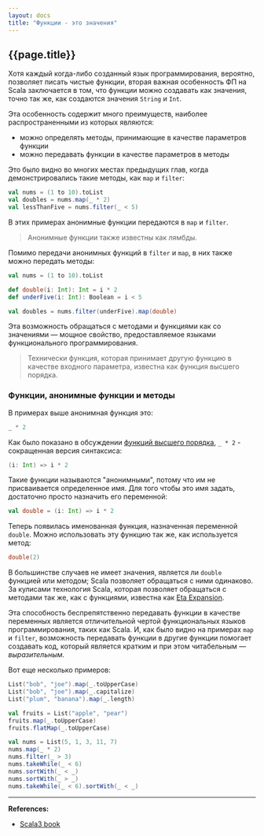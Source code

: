 ```yaml
---
layout: docs
title: "Функции - это значения"
---
```


## {{page.title}}

Хотя каждый когда-либо созданный язык программирования, вероятно, позволяет писать чистые функции, 
вторая важная особенность ФП на Scala заключается в том, что функции можно создавать как значения,
точно так же, как создаются значения `String` и `Int`.

Эта особенность содержит много преимуществ, наиболее распространенными из которых являются:
- можно определять методы, принимающие в качестве параметров функции 
- можно передавать функции в качестве параметров в методы

Это было видно во многих местах предыдущих глав, когда демонстрировались такие методы, как `map` и `filter`:

```scala mdoc
val nums = (1 to 10).toList
val doubles = nums.map(_ * 2)         
val lessThanFive = nums.filter(_ < 5) 
```

В этих примерах анонимные функции передаются в `map` и `filter`.

> Анонимные функции также известны как лямбды.

Помимо передачи анонимных функций в `filter` и `map`, в них также можно передать методы:

```scala mdoc:reset:invisible
val nums = (1 to 10).toList
```
```scala mdoc:silent
def double(i: Int): Int = i * 2
def underFive(i: Int): Boolean = i < 5
```
```scala mdoc
val doubles = nums.filter(underFive).map(double) 
```

Эта возможность обращаться с методами и функциями как со значениями — 
мощное свойство, предоставляемое языками функционального программирования.

> Технически функция, которая принимает другую функцию в качестве входного параметра, 
> известна как функция высшего порядка. 


### Функции, анонимные функции и методы

В примерах выше анонимная функция это:

```scala
_ * 2
```

Как было показано в обсуждении [функций высшего порядка](../functions/hofs), `_ * 2` - сокращенная версия синтаксиса:

```scala
(i: Int) => i * 2
```

Такие функции называются "анонимными", потому что им не присваивается определенное имя. 
Для того чтобы это имя задать, достаточно просто назначить его переменной:

```scala mdoc:silent:reset
val double = (i: Int) => i * 2
```

Теперь появилась именованная функция, назначенная переменной `double`. 
Можно использовать эту функцию так же, как используется метод:

```scala mdoc
double(2)
```

В большинстве случаев не имеет значения, является ли `double` функцией или методом; 
Scala позволяет обращаться с ними одинаково. 
За кулисами технология Scala, которая позволяет обращаться с методами так же, как с функциями, 
известна как [Eta Expansion](../functions/eta).

Эта способность беспрепятственно передавать функции в качестве переменных 
является отличительной чертой функциональных языков программирования, таких как Scala.
И, как было видно на примерах `map` и `filter`,
возможность передавать функции в другие функции помогает создавать код,
который является кратким и при этом читабельным — _выразительным_.

Вот еще несколько примеров:

```scala mdoc:reset
List("bob", "joe").map(_.toUpperCase)  
List("bob", "joe").map(_.capitalize)   
List("plum", "banana").map(_.length)   

val fruits = List("apple", "pear")
fruits.map(_.toUpperCase)     
fruits.flatMap(_.toUpperCase) 

val nums = List(5, 1, 3, 11, 7)
nums.map(_ * 2)       
nums.filter(_ > 3)    
nums.takeWhile(_ < 6) 
nums.sortWith(_ < _)  
nums.sortWith(_ > _)  
nums.takeWhile(_ < 6).sortWith(_ < _) 
```


---

**References:**
- [Scala3 book](https://docs.scala-lang.org/scala3/book/fp-functions-are-values.html)

